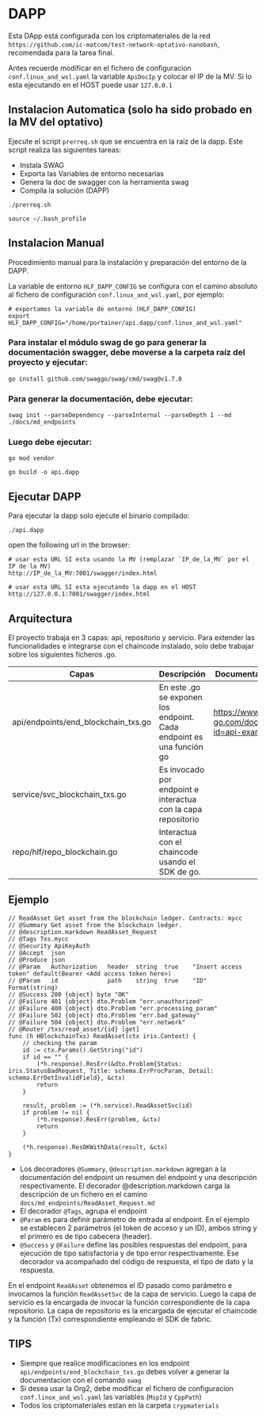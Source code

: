 # DAPP
Esta DApp está configurada con los criptomateriales de la red `https://github.com/ic-matcom/test-network-optativo-nanobash`, recomendada para la tarea final.

Antes recuerde modificar en el fichero de configuracion `conf.linux_and_wsl.yaml` la variable `ApiDocIp` y colocar el IP de la MV.
Si lo esta ejecutando en el HOST puede usar `127.0.0.1`

## Instalacion Automatica (solo ha sido probado en la MV del optativo)

Ejecute el script `prerreq.sh` que se encuentra en la raiz de la dapp. Este script realiza las siguientes tareas:

- Instala SWAG
- Exporta las Variables de entorno necesarias
- Genera la doc de swagger con la herramienta swag
- Compila la solución (DAPP)

```shell
./prerreq.sh
```

```shell
source ~/.bash_profile
```

## Instalacion Manual
Procedimiento manual para la instalación y preparación del entorno de la DAPP. 

La variable de entorno `HLF_DAPP_CONFIG` se configura con el camino absoluto al fichero de configuración `conf.linux_and_wsl.yaml`, por ejemplo:

```shell
# exportamos la variable de entorno (HLF_DAPP_CONFIG)
export HLF_DAPP_CONFIG="/home/portainer/api.dapp/conf.linux_and_wsl.yaml"
```

### Para instalar el módulo swag de go para generar la documentación swagger, debe moverse a la carpeta raíz del proyecto y ejecutar:

```shell
go install github.com/swaggo/swag/cmd/swag@v1.7.0
```

### Para generar la documentación, debe ejecutar:
```shell
swag init --parseDependency --parseInternal --parseDepth 1 --md ./docs/md_endpoints
```

### Luego debe ejecutar:
```shell
go mod vendor

go build -o api.dapp
```

## Ejecutar DAPP 
Para ejecutar la dapp solo ejecute el binario compilado:
```shell
./api.dapp
```

open the following url in the browser:

```shell
# usar esta URL SI esta usando la MV (remplazar `IP_de_la_MV` por el IP de la MV)
http://IP_de_la_MV:7001/swagger/index.html

# usar esta URL SI esta ejecutando la dapp en el HOST
http://127.0.0.1:7001/swagger/index.html
```

## Arquitectura

El proyecto trabaja en 3 capas: api, repositorio y servicio. Para extender las funcionalidades e integrarse con el chaincode
instalado, solo debe trabajar sobre los siguientes ficheros .go.

Capas | Descripción   | Documentación
--- | --- | ---
api/endpoints/end_blockchain_txs.go | En este .go se exponen los endpoint. Cada endpoint es una función go | https://www.iris-go.com/docs/#/?id=api-examples
service/svc_blockchain_txs.go | Es invocado por endpoint e interactua con la capa repositorio
repo/hlf/repo_blockchain.go | Interactua con el chaincode usando el SDK de go.


## Ejemplo 

```golang
// ReadAsset Get asset from the blockchain ledger. Contracts: mycc
// @Summary Get asset from the blockchain ledger.
// @description.markdown ReadAsset_Request
// @Tags Txs.mycc
// @Security ApiKeyAuth
// @Accept  json
// @Produce json
// @Param	Authorization	header	string	true 	"Insert access token" default(Bearer <Add access token here>)
// @Param	id				path	string	true	"ID"	Format(string)
// @Success 200 {object} byte "OK"
// @Failure 401 {object} dto.Problem "err.unauthorized"
// @Failure 400 {object} dto.Problem "err.processing_param"
// @Failure 502 {object} dto.Problem "err.bad_gateway"
// @Failure 504 {object} dto.Problem "err.network"
// @Router /txs/read_asset/{id} [get]
func (h HBlockchainTxs) ReadAsset(ctx iris.Context) {
	// checking the param
	id := ctx.Params().GetString("id")
	if id == "" {
		(*h.response).ResErr(&dto.Problem{Status: iris.StatusBadRequest, Title: schema.ErrProcParam, Detail: schema.ErrDetInvalidField}, &ctx)
		return
	}
	
	result, problem := (*h.service).ReadAssetSvc(id)
	if problem != nil {
		(*h.response).ResErr(problem, &ctx)
		return
	}

	(*h.response).ResOKWithData(result, &ctx)
}
```

- Los decoradores `@Summary`, `@description.markdown` agregan a la documentación del endpoint un resumen del endpoint y una descripción respectivamente. El decorador @description.markdown carga la descripción de un fichero en el camino `docs/md_endpoints/ReadAsset_Request.md`
- El decorador `@Tags`, agrupa el endpoint
- `@Param` es para definir parámetro de entrada al endpoint. En el ejemplo se establecen 2 parámetros (el token de acceso y un ID), ambos string y el primero es de tipo cabecera (header).
- `@Success` y `@Failure` define las posibles respuestas del endpoint, para ejecución de tipo satisfactoria y de tipo error respectivamente. Ese decorador va acompañado del código de respuesta, el tipo de dato y la respuesta.

En el endpoint `ReadAsset` obtenemos el ID pasado como parámetro e invocamos la función `ReadAssetSvc` de la capa de servicio. Luego la capa de servicio es la encargada de invocar la función correspondiente de la capa repositorio.
La capa de repositorio es la encargada de ejecutar el chaincode y la función (Tx) correspondiente empleando el SDK de fabric.

## TIPS

- Siempre que realice modificaciones en los endpoint `api/endpoints/end_blockchain_txs.go`  debes volver a generar la documentacion con el comando `swag`
- Si desea usar la Org2, debe modificar el fichero de configuracion `conf.linux_and_wsl.yaml` las variables (`MspId` y `CppPath`)
- Todos los criptomateriales estan en la carpeta `crypmaterials`

